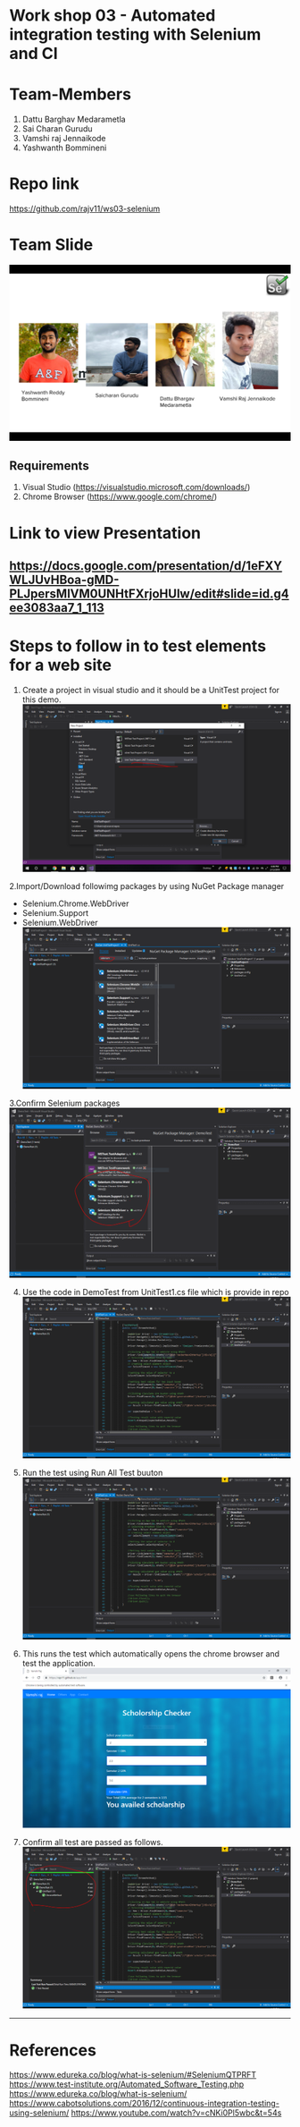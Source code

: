 # Work shop 03 - Automated integration testing with Selenium and CI

# Team-Members

1. Dattu Barghav Medarametla
2. Sai Charan Gurudu
3. Vamshi raj Jennaikode
4. Yashwanth Bommineni


# Repo link
https://github.com/rajv11/ws03-selenium


# Team Slide
![teamslide](https://github.com/rajv11/ws03-selenium/blob/master/Images/teamslide.PNG)


## Requirements

1. Visual Studio (https://visualstudio.microsoft.com/downloads/)
2. Chrome Browser (https://www.google.com/chrome/)


# Link to view Presentation

https://docs.google.com/presentation/d/1eFXYWLJUvHBoa-gMD-PLJpersMlVM0UNHtFXrjoHUlw/edit#slide=id.g4ee3083aa7_1_113
---

# Steps to follow in to test elements for a web site
1. Create a project in visual studio and it should be a UnitTest project for this demo.
![Creating Project](https://github.com/rajv11/ws03-selenium/blob/master/Images/1.CreateProject.PNG)

2.Import/Download followimg packages by using NuGet Package manager
 - Selenium.Chrome.WebDriver
 - Selenium.Support
 - Selenium.WebDriver
![Package](https://github.com/rajv11/ws03-selenium/blob/master/Images/2.Package.PNG)

3.Confirm Selenium packages
![confirm](https://github.com/rajv11/ws03-selenium/blob/master/Images/3.ConfirmSeleniumPackages.PNG)

4. Use the code in DemoTest from UnitTest1.cs file which is provide in repo
![code](https://github.com/rajv11/ws03-selenium/blob/master/Images/4.code.PNG)

5. Run the test using Run All Test buuton 
![Run](https://github.com/rajv11/ws03-selenium/blob/master/Images/5.RunButtom.PNG)

6. This runs the test which automatically opens the chrome browser and test the application.
![Website](https://github.com/rajv11/ws03-selenium/blob/master/Images/6.site%20page.PNG)

7. Confirm all test are passed as follows.
![Test Passed](https://github.com/rajv11/ws03-selenium/blob/master/Images/7.TestsPassed.PNG)


---
# References
 https://www.edureka.co/blog/what-is-selenium/#SeleniumQTPRFT
 https://www.test-institute.org/Automated_Software_Testing.php
 https://www.edureka.co/blog/what-is-selenium/
 https://www.cabotsolutions.com/2016/12/continuous-integration-testing-using-selenium/
 https://www.youtube.com/watch?v=cNKi0Pl5wbc&t=54s
 

